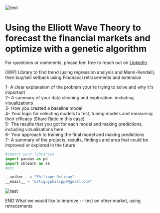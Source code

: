 ![test](https://github.com/philos123/PyBacktesting/blob/master/images/artificial-intelligence.png)

# Using the Elliott Wave Theory to forecast the financial markets and optimize with a genetic algorithm


For questions or comments, please feel free to reach out on [LinkedIn](https://www.linkedin.com/in/philippe-ostiguy/?locale=en_US)



[WIP] Library to find trend (using regression analysis and Mann-Kendall), then buy/sell setback using Fibonacci retracements and extension

1- A clear explanation of the problem your're trying to solve and why it's important<br />
2- A summary of your data cleaning and exploration. including visualizations<br />
3- How you created a baseline model<br />
4- Your logic for selecting models to test, tuning models and measuring their efficacy (Share Ratio in this case)<br />
5- The results that you got for each model and making predictions, including vizualisations here<br />
6- Your approach to training the final model and making predictions<br />
7- A summary of the projects, results, findings and area that could be improved or explored in the future<br />


``` python
#import your libraries
import pandas as pd
import sklearn as sk
#etc

__author__ = "Philippe Ostiguy"
__email__ = "ostiguyphilippe@gmail.com"
```

![test](https://github.com/philos123/PyBacktesting/blob/master/images/test.png)

END
What we would like to improve : - test on other market, using retracements
